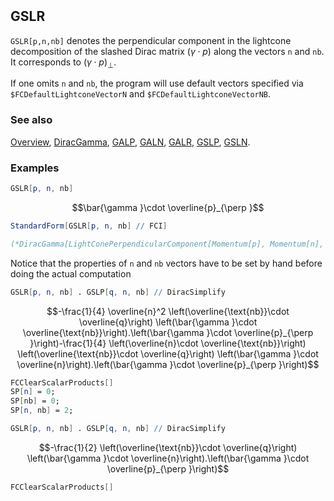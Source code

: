 ```mathematica
 
```

## GSLR

`GSLR[p,n,nb]` denotes the perpendicular component in the lightcone decomposition of the slashed Dirac matrix $(\gamma \cdot p)$  along the vectors `n` and `nb`. It corresponds to $(\gamma \cdot p)_{\perp}$.

If one omits `n` and `nb`, the program will use default vectors specified via `$FCDefaultLightconeVectorN` and `$FCDefaultLightconeVectorNB`.

### See also

[Overview](Extra/FeynCalc.md), [DiracGamma](DiracGamma.md), [GALP](GALP.md), [GALN](GALN.md), [GALR](GALR.md), [GSLP](GSLP.md), [GSLN](GSLN.md).

### Examples

```mathematica
GSLR[p, n, nb]
```

$$\bar{\gamma }\cdot \overline{p}_{\perp }$$

```mathematica
StandardForm[GSLR[p, n, nb] // FCI]

(*DiracGamma[LightConePerpendicularComponent[Momentum[p], Momentum[n], Momentum[nb]]]*)
```

Notice that the properties of `n` and `nb` vectors have to be set by hand before doing the actual computation

```mathematica
GSLR[p, n, nb] . GSLP[q, n, nb] // DiracSimplify
```

$$-\frac{1}{4} \overline{n}^2 \left(\overline{\text{nb}}\cdot \overline{q}\right) \left(\bar{\gamma }\cdot \overline{\text{nb}}\right).\left(\bar{\gamma }\cdot \overline{p}_{\perp }\right)-\frac{1}{4} \left(\overline{n}\cdot \overline{\text{nb}}\right) \left(\overline{\text{nb}}\cdot \overline{q}\right) \left(\bar{\gamma }\cdot \overline{n}\right).\left(\bar{\gamma }\cdot \overline{p}_{\perp }\right)$$

```mathematica
FCClearScalarProducts[]
SP[n] = 0;
SP[nb] = 0;
SP[n, nb] = 2;
```

```mathematica
GSLR[p, n, nb] . GSLP[q, n, nb] // DiracSimplify
```

$$-\frac{1}{2} \left(\overline{\text{nb}}\cdot \overline{q}\right) \left(\bar{\gamma }\cdot \overline{n}\right).\left(\bar{\gamma }\cdot \overline{p}_{\perp }\right)$$

```mathematica
FCClearScalarProducts[]
```